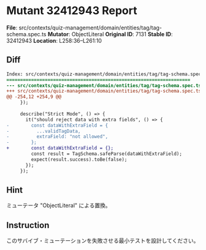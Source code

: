# Mutant 32412943 Report

**File**: src/contexts/quiz-management/domain/entities/tag/tag-schema.spec.ts
**Mutator**: ObjectLiteral
**Original ID**: 7131
**Stable ID**: 32412943
**Location**: L258:36–L261:10

## Diff

```diff
Index: src/contexts/quiz-management/domain/entities/tag/tag-schema.spec.ts
===================================================================
--- src/contexts/quiz-management/domain/entities/tag/tag-schema.spec.ts	original
+++ src/contexts/quiz-management/domain/entities/tag/tag-schema.spec.ts	mutated #7131
@@ -254,12 +254,9 @@
     });
 
     describe("Strict Mode", () => {
       it("should reject data with extra fields", () => {
-        const dataWithExtraField = {
-          ...validTagData,
-          extraField: "not allowed",
-        };
+        const dataWithExtraField = {};
         const result = TagSchema.safeParse(dataWithExtraField);
         expect(result.success).toBe(false);
       });
     });
```

## Hint

ミューテータ "ObjectLiteral" による置換。

## Instruction

このサバイブ・ミューテーションを失敗させる最小テストを設計してください。
